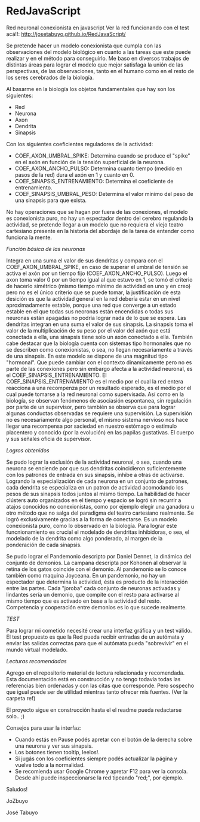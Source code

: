 # RedJavaScript
Red neuronal conexionista en javascript
Ver la red funcionando con el test acá!!:
http://josetabuyo.github.io/RedJavaScript/

Se pretende hacer un modelo conexionista que cumpla con las observaciones del modelo biológico en cuanto a las tareas que este puede realizar y en el método para conseguirlo.
Me baso en diversos trabajos de distintas áreas para lograr el modelo que mejor satisfaga la unión de las perspectivas, de las observaciones, tanto en el humano como en el resto de los seres cerebrados de la biología.

Al basarme en la biología los objetos fundamentales que hay son los siguientes:
 - Red
 - Neurona
 - Axon
 - Dendrita
 - Sinapsis

 Con los siguientes coeficientes reguladores de la actividad:
 - COEF_AXON_UMBRAL_SPIKE:
    Determina cuando se produce el "spike" en el axón en función de la tensión superficial de la neurona.
 - COEF_AXON_ANCHO_PULSO:
    Determina cuanto tiempo (medido en pasos de la red) dura el axón en 1 y cuanto en 0.
 - COEF_SINAPSIS_ENTRENAMIENTO:
Determina el coeficiente de entrenamiento.
 - COEF_SINAPSIS_UMBRAL_PESO:
Determina el valor mínimo del peso de una sinapsis para que exista.
 
No hay operaciones que se hagan por fuera de las conexiones, el modelo es conexionista puro, no hay un espectador dentro del cerebro regulando la actividad, se pretende llegar a un modelo que no requiera el viejo teatro cartesiano presente en la historia del abordaje de la tarea de entender como funciona la mente.


*Función básica de las neuronas*

Integra en una suma el valor de sus dendritas y compara con el COEF_AXON_UMBRAL_SPIKE, en caso de superar el umbral de tensión se activa el axón por un tiempo fijo (COEF_AXON_ANCHO_PULSO).
Luego el axon toma valor 0 por un tiempo igual al que estuvo en 1, se tomó el criterio de hacerlo simétrico (mismo tiempo mínimo de actividad en uno y en creo) pero no es el único criterio que se puede tomar, la justificación de esta desición es que la actividad general en la red debería estar en un nivel aproximadamente estable, porque una red que converge a un estado estable en el que todas sus neoronas están encendidas o todas sus neuronas están apagadas no podría lograr nada de lo que se espera.
Las dendritas integran en una suma el valor de sus sinapsis.
La sinapsis toma el valor de la multiplicación de su peso por el valor del axón que está conectada a ella, una sinapsis tiene solo un axón conectado a ella.
También cabe destacar que la biología cuenta con sistemas tipo hormonales que no se describen como conexionistas, o sea, no llegan necesariamente a través de una sinapsis.
En este modelo se dispone de una magnitud tipo "hormonal". Que puede cambiar con el contexto dinamicamente pero no es parte de las conexiones pero sin embargo afecta a la actividad neuronal, es el COEF_SINAPSIS_ENTRENAMIENTO.
El COEF_SINAPSIS_ENTRENAMIENTO es el medio por el cual la red entera reacciona a una recompenza por un resultado esperado, es el medio por el cual puede tomarse a la red neuronal como supervisada.
Así como en la biología, se observan fenómenos de asociasión espontanea, sin regulación por parte de un supervisor, pero también se observa que para lograr algunas conductas observadas se requiere una supervisión.
La supervisión no es necesariamente algo personal, el mismo sistema nervioso nos hace llegar una recompensa por saciedad en nuestro estómago o estimulo placentero y conocido (por la evolución) en las papilas gustativas. El cuerpo y sus señales oficia de supervisor.

*Logros obtenidos*

Se pudo lograr la exclusión de la actividad neuronal, o sea, cuando una neurona se enciende por que sus dendritas coincidieron suficientemente con los patrones de entrada en sus sinapsis, inhibe a otras de activarse. Logrando la especialización de cada neurona en un conjunto de patrones, cada dendrita se especializa en un patron de actividad acomodando los pesos de sus sinapsis todos juntos al mismo tiempo.
La habilidad de hacer clústers auto organizados en el tiempo y espacio se logró sin recurrir a atajos conocidos no conexionistas, como por ejemplo elegir una ganadora u otro método que no salga del paradigma del teatro cartesiano realmente.
Se logró exclusivamente gracias a la forma de conectarse. Es un modelo conexionista puro, como lo observado en la biología.
Para lograr este funcnionamiento es crucial el modelado de dendritas inhibidoras, o sea, el modelado de la dendrita como algo ponderado, al margen de la ponderación de cada sinapsis.

Se pudo lograr el Pandemonio descripto por Daniel Dennet, la dinámica del conjunto de demonios.
La campana descripta por Kohonen al observar la retina de los gatos coincide con el demonio.
Al pandemonio se lo conoce también como maquina Joyceana.
En un pandemonio, no hay un espectador que determina la actividad, ésta es producto de la interacción entre
las partes.
Cada "joroba" cada conjunto de neuronas activadas y lindantes sería un demonio, que compite con el resto
para activarse al mismo tiempo que es activado en base a la actividad del resto. Competencia y cooperación
entre demonios es lo que sucede realmente.



*TEST*

Para lograr mi cometido necesité crear una interfaz gráfica y un test válido.
El test propuesto es que la Red pueda recibir entradas de un autómata y enviar las salidas correctas para
que el autómata pueda "sobrevivir" en el mundo virtual modelado.



*Lecturas recomendadas*

Agrego en el repositorio material de lectura relacionada y recomendada.
Esta documentación está en construcción y no tengo todavía todas las referencias bien ordenadas y con las citas que corresponde.
Pero sospecho que igual puede ser de utilidad mientras tanto ofrecer mis fuentes.
(Ver la carpeta ref)





El proyecto sigue en construcción hasta el el readme pueda redactarse solo..   ;)

Consejos para usar la interfaz: 
- Cuando estás en Pause podés apretar con el botón de la derecha sobre una neurona y ver sus sinapsis.
- Los botones tienen tooltip, leelos!.
- Si jugás con los coeficientes siempre podés actualizar la página y vuelve todo a la normalidad.
- Se recomienda usar Google Chrome y apretar F12 para ver la consola.
  Desde ahí puede inspeccionarse la red tipeando "red;", por ejemplo.

Saludos!

JoZbuyo


José Tabuyo